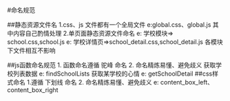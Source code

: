 #命名规范

##静态资源文件名
    1.css、js 文件都有一个全局文件 
        e:global.css、global.js 
        其中内容自己酌情处理
    2.单页面静态资源文件命名 
        e: 学校模块=> school.css,school.js 
        e: 学校详情页=>school_detail.css,school_detail.js
        各模块下文件相互不影响

##js函数命名规范
    1. 函数命名遵循 驼峰 命名
    2. 命名精炼易懂、避免歧义
        获取学校列表数据
            e: findSchoolLists
        获取某学校的心情
            e: getSchoolDetail
##css样式命名
    1.遵循 下划线 命名
    2. 命名精炼易懂、避免歧义
        e: content_box_left、 content_box_right
    
        
    